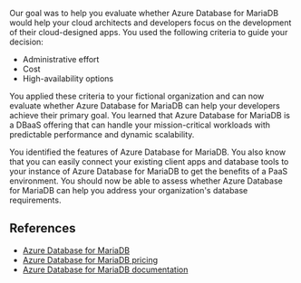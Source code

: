 Our goal was to help you evaluate whether Azure Database for MariaDB would help your cloud architects and developers focus on the development of their cloud-designed apps. You used the following criteria to guide your decision:

- Administrative effort
- Cost
- High-availability options

You applied these criteria to your fictional organization and can now evaluate whether Azure Database for MariaDB can help your developers achieve their primary goal. You learned that Azure Database for MariaDB is a DBaaS offering that can handle your mission-critical workloads with predictable performance and dynamic scalability.

You identified the features of Azure Database for MariaDB. You also know that you can easily connect your existing client apps and database tools to your instance of Azure Database for MariaDB to get the benefits of a PaaS environment. You should now be able to assess whether Azure Database for MariaDB can help you address your organization's database requirements.

## References

- [Azure Database for MariaDB](https://azure.microsoft.com/services/mariadb?azure-portal=true)
- [Azure Database for MariaDB pricing](https://azure.microsoft.com/pricing/details/mariadb?azure-portal=true)
- [Azure Database for MariaDB documentation](/azure/mariadb/?azure-portal=true)